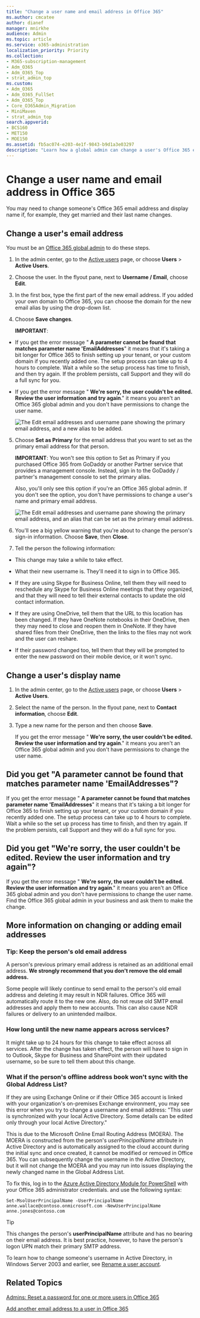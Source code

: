 ```yaml
---
title: "Change a user name and email address in Office 365"
ms.author: cmcatee
author: dianef
manager: mnirkhe
audience: Admin
ms.topic: article
ms.service: o365-administration
localization_priority: Priority
ms.collection: 
- M365-subscription-management
- Adm_O365
- Adm_O365_Top
- strat_admin_top
ms.custom:
- Adm_O365
- Adm_O365_FullSet
- Adm_O365_Top
- Core_O365Admin_Migration
- MiniMaven
- strat_admin_top
search.appverid:
- BCS160
- MET150
- MOE150
ms.assetid: fb5ac074-e203-4e1f-9843-b9d1a3e03297
description: "Learn how a global admin can change a user's Office 365 email address and display name. "
---
```


# Change a user name and email address in Office 365

   
You may need to change someone's Office 365 email address and display name if, for example, they get married and their last name changes.
  
## Change a user's email address

You must be an [Office 365 global admin](about-admin-roles.md) to do these steps. 
  
1. In the admin center, go to the [Active users](https://go.microsoft.com/fwlink/p/?linkid=834822) page, or choose **Users** > **Active Users**.
    
2. Choose the user. In the flyout pane, next to **Username / Email**, choose **Edit**. 
    
3. In the first box, type the first part of the new email address. If you added your own domain to Office 365, you can choose the domain for the new email alias by using the drop-down list. 

4. Choose **Save changes**.

    
    **IMPORTANT**: 
    
  - If you get the error message " **A parameter cannot be found that matches parameter name 'EmailAddresses**" it means that it's taking a bit longer for Office 365 to finish setting up your tenant, or your custom domain if you recently added one. The setup process can take up to 4 hours to complete. Wait a while so the setup process has time to finish, and then try again. If the problem persists, call Support and they will do a full sync for you.
    
  - If you get the error message " **We're sorry, the user couldn't be edited. Review the user information and try again**." it means you aren't an Office 365 global admin and you don't have permissions to change the user name. 
    
    ![The Edit email addresses and username pane showing the primary email address, and a new alias to be added.](../media/2518a8b8-1136-4639-b159-35ad21f61437.png)
  
5. Choose **Set as Primary** for the email address that you want to set as the primary email address for that person. 
    
    **IMPORTANT**: You won't see this option to Set as Primary if you purchased Office 365 from GoDaddy or another Partner service that provides a management console. Instead, sign in to the GoDaddy / partner's management console to set the primary alias. 
    
    Also, you'll only see this option if you're an Office 365 global admin. If you don't see the option, you don't have permissions to change a user's name and primary email address.
    
    ![The Edit email addresses and username pane showing the primary email address, and an alias that can be set as the primary email address.](../media/2de59654-fd2d-4a65-8eb0-c49079c4a4e9.png)
  
6. You'll see a big yellow warning that you're about to change the person's sign-in information. Choose **Save**, then **Close**.
    
7. Tell the person the following information:
 
  - This change may take a while to take effect.
  
  - What their new username is. They'll need it to sign in to Office 365.
    
  - If they are using Skype for Business Online, tell them they will need to reschedule any Skype for Business Online meetings that they organized, and that they will need to tell their external contacts to update the old contact information.

  - If they are using OneDrive, tell them that the URL to this location has been changed. If they have OneNote notebooks in their OneDrive, then they may need to close and reopen them in OneNote. If they have shared files from their OneDrive, then the links to the files may not work and the user can reshare.    
  
  - If their password changed too, tell them that they will be prompted to enter the new password on their mobile device, or it won't sync.
    
## Change a user's display name


1. In the admin center, go to the [Active users](https://go.microsoft.com/fwlink/p/?linkid=834822) page, or choose **Users** > **Active Users**.
    
2. Select the name of the person. In the flyout pane, next to **Contact information**, choose **Edit**.  

3. Type a new name for the person and then choose **Save**.
    
    If you get the error message " **We're sorry, the user couldn't be edited. Review the user information and try again**." it means you aren't an Office 365 global admin and you don't have permissions to change the user name.
    
    
  
## Did you get "A parameter cannot be found that matches parameter name 'EmailAddresses"?


If you get the error message " **A parameter cannot be found that matches parameter name 'EmailAddresses**" it means that it's taking a bit longer for Office 365 to finish setting up your tenant, or your custom domain if you recently added one. The setup process can take up to 4 hours to complete. Wait a while so the set up process has time to finish, and then try again. If the problem persists, call Support and they will do a full sync for you.
  
## Did you get "We're sorry, the user couldn't be edited. Review the user information and try again"?


If you get the error message " **We're sorry, the user couldn't be edited. Review the user information and try again**." it means you aren't an Office 365 global admin and you don't have permissions to change the user name. Find the Office 365 global admin in your business and ask them to make the change.
  
## More information on changing or adding email addresses


### Tip: Keep the person's old email address

A person's previous primary email address is retained as an additional email address. **We strongly recommend that you don't remove the old email address.**
  
Some people will likely continue to send email to the person's old email address and deleting it may result in NDR failures. Office 365 will automatically route it to the new one. Also, do not reuse old SMTP email addresses and apply them to new accounts. This can also cause NDR failures or delivery to an unintended mailbox.
  
### How long until the new name appears across services?

It might take up to 24 hours for this change to take effect across all services. After the change has taken effect, the person will have to sign in to Outlook, Skype for Business and SharePoint with their updated username, so be sure to tell them about this change.
  
### What if the person's offline address book won't sync with the Global Address List?

If they are using Exchange Online or if their Office 365 account is linked with your organization's on-premises Exchange environment, you may see this error when you try to change a username and email address: "This user is synchronized with your local Active Directory. Some details can be edited only through your local Active Directory."
  
This is due to the Microsoft Online Email Routing Address (MOERA). The MOERA is constructed from the person's  _userPrincipalName_ attribute in Active Directory and is automatically assigned to the cloud account during the initial sync and once created, it cannot be modified or removed in Office 365. You can subsequently change the username in the Active Directory, but it will not change the MOERA and you may run into issues displaying the newly changed name in the Global Address List. 
  
To fix this, log in to the [Azure Active Directory Module for PowerShell]( https://go.microsoft.com/fwlink/?LinkId=823193) with your Office 365 administrator credentials. and use the following syntax: 
  
```
Set-MsolUserPrincipalName -UserPrincipalName anne.wallace@contoso.onmicrosoft.com -NewUserPrincipalName anne.jones@contoso.com
```

> [!TIP]
> This changes the person's **userPrincipalName** attribute and has no bearing on their email address. It is best practice, however, to have the person's logon UPN match their primary SMTP address. 
  
To learn how to change someone's username in Active Directory, in Windows Server 2003 and earlier, see [Rename a user account](https://go.microsoft.com/fwlink/?LinkId=809091).
  
## Related Topics


[Admins: Reset a password for one or more users in Office 365](reset-passwords.md)
  
[Add another email address to a user in Office 365](../email/add-another-email-alias-for-a-user.md)
  

